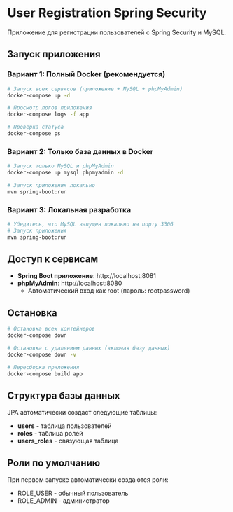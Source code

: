 # User Registration Spring Security

Приложение для регистрации пользователей с Spring Security и MySQL.

## Запуск приложения

### Вариант 1: Полный Docker (рекомендуется)

```bash
# Запуск всех сервисов (приложение + MySQL + phpMyAdmin)
docker-compose up -d

# Просмотр логов приложения
docker-compose logs -f app

# Проверка статуса
docker-compose ps
```

### Вариант 2: Только база данных в Docker

```bash
# Запуск только MySQL и phpMyAdmin
docker-compose up mysql phpmyadmin -d

# Запуск приложения локально
mvn spring-boot:run
```

### Вариант 3: Локальная разработка

```bash
# Убедитесь, что MySQL запущен локально на порту 3306
# Запуск приложения
mvn spring-boot:run
```

## Доступ к сервисам

- **Spring Boot приложение**: http://localhost:8081
- **phpMyAdmin**: http://localhost:8080
    - Автоматический вход как root (пароль: rootpassword)

## Остановка

```bash
# Остановка всех контейнеров
docker-compose down

# Остановка с удалением данных (включая базу данных)
docker-compose down -v

# Пересборка приложения
docker-compose build app
```

## Структура базы данных

JPA автоматически создаст следующие таблицы:

- **users** - таблица пользователей
- **roles** - таблица ролей
- **users_roles** - связующая таблица

## Роли по умолчанию

При первом запуске автоматически создаются роли:

- ROLE_USER - обычный пользователь
- ROLE_ADMIN - администратор

